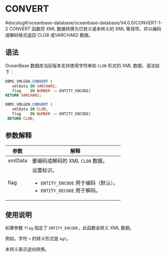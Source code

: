 CONVERT 
============================
#docslug#/oceanbase-database/oceanbase-database/V4.0.0/CONVERT-1-2
CONVERT 函数将 XML 数据转换为已转义或未转义的 XML 等效项，并以编码或解码格式返回 CLOB 或VARCHAR2 数据。

语法 
-----------------------

OceanBase 数据库当前版本支持使用字符串和 `CLOB` 形式的 XML 数据。语法如下：

```sql
DBMS_XMLGEN.CONVERT (
   xmlData IN VARCHAR2,
   flag    IN NUMBER := ENTITY_ENCODE)
RETURN VARCHAR2;

DBMS_XMLGEN.CONVERT (
   xmlData IN CLOB,
   flag    IN NUMBER := ENTITY_ENCODE)
 RETURN CLOB;
```



参数解释 
-------------------------



|   参数    |                                                                                 解释                                                                                 |
|---------|--------------------------------------------------------------------------------------------------------------------------------------------------------------------|
| xmlData | 要编码或解码的 XML `CLOB` 数据。                                                                                                                                             |
| flag    | 设置标识。  <ul><li> `ENTITY_ENCODE` 用于编码（默认）。   </li> <li> `ENTITY_DECODE` 用于解码。</li></ul>    |



使用说明 
-------------------------

如果参数 `flag` 指定了 `ENTITY_ENCODE`，此函数会转义 XML 数据。

例如，字符 `>` 的转义形式是 `&gt`。

未转义表示逆向转换。
